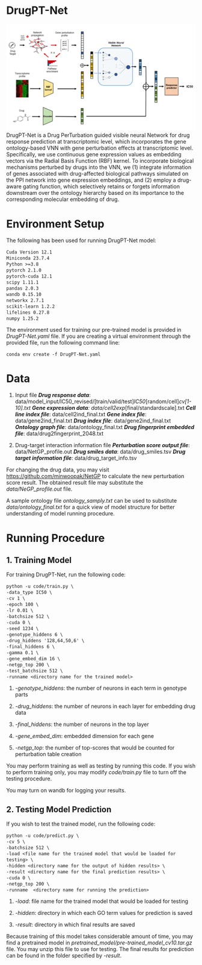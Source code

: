 # DrugPT-Net
![](https://github.com/syjssj95/DrugPT-Net/blob/main/image/model_architecture.png)
DrugPT-Net is a Drug PerTurbation guided visible neural Network for drug response prediction at transcriptomic level, which incorporates the gene ontology-based VNN with gene perturbation effects at transcriptomic level. Specifically, we use continuous gene expression values as embedding vectors via the Radial Basis Function (RBF) kernel. To incorporate biological mechanisms perturbed by drugs into the VNN, we (1) integrate information of genes associated with drug-affected biological pathways simulated on the PPI network into gene expression embeddings, and (2) employ a drug-aware gating function, which selectively retains or forgets information downstream over the ontology hierarchy based on its importance to the corresponding molecular embedding of drug.

# Environment Setup
The following has been used for running DrugPT-Net model:
```
Cuda Version 12.1
Miniconda 23.7.4
Python >=3.8
pytorch 2.1.0
pytorch-cuda 12.1
scipy 1.11.1
pandas 2.0.3
wandb 0.15.10
networkx 2.7.1
scikit-learn 1.2.2
lifelines 0.27.8
numpy 1.25.2
```
The environment used for training our pre-trained model is provided in _DrugPT-Net.yaml_ file.
If you are creating a virtual environment through the provided file, run the following command line:
```
conda env create -f DrugPT-Net.yaml
```

# Data
1. Input file
   *__Drug response data__*: data/model_input/IC50_revised/[train/valid/test]_IC50_[random/cell]_cv[1-10].txt
   *__Gene expression data__*: data/cell2exp_[final/standardscale].txt
   *__Cell line index file__*: data/cell2ind_final.txt
   *__Gene index file__*: data/gene2ind_final.txt
   *__Drug index file__*: data/gene2ind_final.txt
   *__Ontology graph file__*: data/ontology_final.txt
   *__Drug fingerprint embedded file__*: data/drug2fingerprint_2048.txt
     
2. Drug-target interaction information file
   *__Perturbation score output file__*: data/NetGP_profile.out
   *__Drug smiles data__*: data/drug_smiles.tsv
   *__Drug target information file__*: data/drug_target_info.tsv

For changing the drug data, you may visit https://github.com/minwoopak/NetGP to calculate the new perturbation score result. The obtained result file may substitute the _data/NeGP_profile.out_ file. 

A sample ontology file _ontology_samply.txt_ can be used to substitute _data/ontology_final.txt_ for a quick view of model structure for better understanding of model running procedure.

# Running Procedure
## 1. Training Model
For training DrugPT-Net, run the following code:
```
python -u code/train.py \
-data_type IC50 \
-cv 1 \
-epoch 100 \
-lr 0.01 \
-batchsize 512 \
-cuda 0 \
-seed 1234 \
-genotype_hiddens 6 \
-drug_hiddens '128,64,50,6' \
-final_hiddens 6 \
-gamma 0.1 \
-gene_embed_dim 16 \
-netgp_top 200 \
-test_batchsize 512 \
-runname <directory name for the trained model>
```
1. _-genotype_hiddens_: the number of neurons in each term in genotype parts

2. _-drug_hiddens_: the number of neurons in each layer for embedding drug data

3. _-final_hiddens_: the number of neurons in the top layer

4. _-gene_embed_dim_: embedded dimension for each gene

5. _-netgp_top_: the number of top-scores that would be counted for perturbation table creation

You may perform training as well as testing by running this code. If you wish to perform training only, you may modify _code/train.py_ file to turn off the testing procedure.

You may turn on wandb for logging your results. 

## 2. Testing Model Prediction
If you wish to test the trained model, run the following code:
```
python -u code/predict.py \
-cv 5 \
-batchsize 512 \
-load <file name for the trained model that would be loaded for testing> \
-hidden <directory name for the output of hidden results> \
-result <directory name for the final prediction results> \
-cuda 0 \
-netgp_top 200 \
-runname  <directory name for running the prediction>
```
1. _-load_: file name for the trained model that would be loaded for testing

2. _-hidden_: directory in which each GO term values for prediction is saved

3. _-result_: directory in which final results are saved

Because training of this model takes considerable amount of time, you may find a pretrained model in  _pretrained_model/pre-trained_model_cv10.tar.gz_ file. You may unzip this file to use for testing. The final results for prediction can be found in the folder specified by _-result_.













